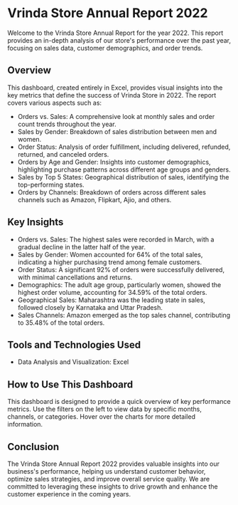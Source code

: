 # Vrinda Store Annual Report 2022

Welcome to the Vrinda Store Annual Report for the year 2022. This report provides an in-depth analysis of our store's performance over the past year, focusing on sales data, customer demographics, and order trends.

## Overview

This dashboard, created entirely in Excel, provides visual insights into the key metrics that define the success of Vrinda Store in 2022. The report covers various aspects such as:

* Orders vs. Sales: A comprehensive look at monthly sales and order count trends throughout the year.
* Sales by Gender: Breakdown of sales distribution between men and women.
* Order Status: Analysis of order fulfillment, including delivered, refunded, returned, and canceled orders.
* Orders by Age and Gender: Insights into customer demographics, highlighting purchase patterns across different age groups and genders.
* Sales by Top 5 States: Geographical distribution of sales, identifying the top-performing states.
* Orders by Channels: Breakdown of orders across different sales channels such as Amazon, Flipkart, Ajio, and others.

## Key Insights

* Orders vs. Sales: The highest sales were recorded in March, with a gradual decline in the latter half of the year.
* Sales by Gender: Women accounted for 64% of the total sales, indicating a higher purchasing trend among female customers.
* Order Status: A significant 92% of orders were successfully delivered, with minimal cancellations and returns.
* Demographics: The adult age group, particularly women, showed the highest order volume, accounting for 34.59% of the total orders.
* Geographical Sales: Maharashtra was the leading state in sales, followed closely by Karnataka and Uttar Pradesh.
* Sales Channels: Amazon emerged as the top sales channel, contributing to 35.48% of the total orders.

## Tools and Technologies Used

* Data Analysis and Visualization: Excel

## How to Use This Dashboard

This dashboard is designed to provide a quick overview of key performance metrics. Use the filters on the left to view data by specific months, channels, or categories. Hover over the charts for more detailed information.

## Conclusion

The Vrinda Store Annual Report 2022 provides valuable insights into our business's performance, helping us understand customer behavior, optimize sales strategies, and improve overall service quality. We are committed to leveraging these insights to drive growth and enhance the customer experience in the coming years.
